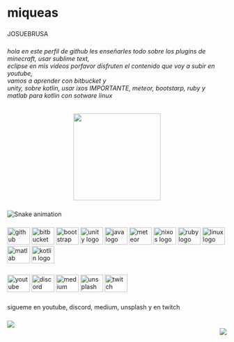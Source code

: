 <h1 align="left">miqueas</h1>

###

<p align="left">JOSUEBRUSA</p>

###

<h6 align="left">hola en este perfil de github les enseñarles todo sobre los plugins de<br> minecraft, usar sublime text, <br>eclipse en mis videos porfavor disfruten el contenido que voy a subir en youtube,<br>vamos a aprender con bitbucket y<br>unity, sobre kotlin, usar ixos IMPORTANTE, meteor,  bootstarp, ruby y matlab para kotlin con sotware linux</h6>

###

<div align="center">
  <img height="200" src="https://media1.giphy.com/media/lXHwJv89PvdN200Anr/giphy.gif?cid=bce465b9fpfv4c0h4qhll761so4exf1zkp1ube1wn049omwj&rid=giphy.gif&ct=g"  />
</div>

###

<img href="https://raw.githubusercontent.com/Mique/Mique/blob/output/snake.svg" alt="Snake animation" />

###

<div align="left">
  <img src="https://cdn.jsdelivr.net/gh/devicons/devicon/icons/github/github-original.svg" height="40" width="52" alt="github logo"  />
  <img src="https://cdn.jsdelivr.net/gh/devicons/devicon/icons/bitbucket/bitbucket-original.svg" height="40" width="52" alt="bitbucket logo"  />
  <img src="https://cdn.jsdelivr.net/gh/devicons/devicon/icons/bootstrap/bootstrap-original.svg" height="40" width="52" alt="bootstrap logo"  />
  <img src="https://cdn.jsdelivr.net/gh/devicons/devicon/icons/unity/unity-original.svg" height="40" width="52" alt="unity logo"  />
  <img src="https://cdn.jsdelivr.net/gh/devicons/devicon/icons/java/java-original.svg" height="40" width="52" alt="java logo"  />
  <img src="https://cdn.jsdelivr.net/gh/devicons/devicon/icons/meteor/meteor-original.svg" height="40" width="52" alt="meteor logo"  />
  <img src="https://cdn.jsdelivr.net/gh/devicons/devicon/icons/nixos/nixos-original.svg" height="40" width="52" alt="nixos logo"  />
  <img src="https://cdn.jsdelivr.net/gh/devicons/devicon/icons/ruby/ruby-original.svg" height="40" width="52" alt="ruby logo"  />
  <img src="https://cdn.jsdelivr.net/gh/devicons/devicon/icons/linux/linux-original.svg" height="40" width="52" alt="linux logo"  />
  <img src="https://cdn.jsdelivr.net/gh/devicons/devicon/icons/matlab/matlab-original.svg" height="40" width="52" alt="matlab logo"  />
  <img src="https://cdn.jsdelivr.net/gh/devicons/devicon/icons/kotlin/kotlin-original.svg" height="40" width="52" alt="kotlin logo"  />
</div>

###

<div align="left">
  <img src="https://raw.githubusercontent.com/maurodesouza/profile-readme-generator/master/src/assets/icons/social/youtube/default.svg" width="52" height="40" alt="youtube logo"  />
  <img src="https://raw.githubusercontent.com/maurodesouza/profile-readme-generator/master/src/assets/icons/social/discord/default.svg" width="52" height="40" alt="discord logo"  />
  <img src="https://raw.githubusercontent.com/maurodesouza/profile-readme-generator/master/src/assets/icons/social/medium/default.svg" width="52" height="40" alt="medium logo"  />
  <img src="https://raw.githubusercontent.com/maurodesouza/profile-readme-generator/master/src/assets/icons/social/unsplash/default.svg" width="52" height="40" alt="unsplash logo"  />
  <img src="https://raw.githubusercontent.com/maurodesouza/profile-readme-generator/master/src/assets/icons/social/twitch/default.svg" width="52" height="40" alt="twitch logo"  />
</div>

###

<p align="left">sigueme en youtube, discord, medium, unsplash y en twitch</p>

###

<img align="left" src="https://visitor-badge.laobi.icu/badge?page_id=Mique.Mique&"  />

###

<br clear="both">

<img align="right" src="https://visitor-badge.laobi.icu/badge?page_id=Mique.Mique&left_color=antiquewhite&right_color=aqua&left_text=ioioioiooioioioioioioioi"  />

###
